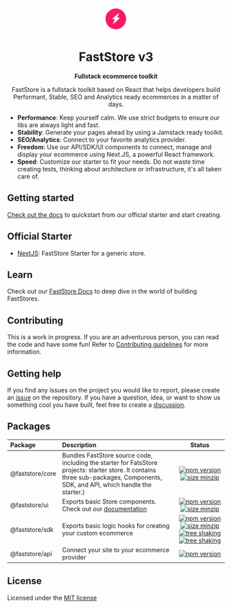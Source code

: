 <p align="center">
  <a href="https://faststore.dev">
    <img alt="Faststore" src="./packages/ui/static/logo.png" width="60" />
  </a>
</p>
<h1 align="center">
  FastStore v3
</h1>
<p align="center">
  <strong>
    Fullstack ecommerce toolkit
  </strong>
</p>
<p align="center">
  FastStore is a fullstack toolkit based on React that helps developers build Performant, Stable, SEO and Analytics ready ecommerces in a matter of days.
</p>

- <strong>Performance</strong>: Keep yourself calm. We use strict budgets to ensure our libs are always light and fast.
- <strong>Stability</strong>: Generate your pages ahead by using a Jamstack ready toolkit.
- <strong>SEO/Analytics</strong>: Connect to your favorite analytics provider.
- <strong>Freedom</strong>: Use our API/SDK/UI components to connect, manage and display your ecommerce using Next.JS, a powerful React framework.
- <strong>Speed</strong>: Customize our starter to fit your needs. Do not waste time creating tests, thinking about architecture or infrastructure, it's all taken care of.

## Getting started

[Check out the docs](https://developers.vtex.com/docs/guides/faststore/getting-started-overview) to quickstart from our official starter and start creating.

## Official Starter

- [NextJS](https://github.com/vtex-sites/starter.store): FastStore Starter for a generic store.

## Learn

Check out our [FastStore Docs](https://developers.vtex.com/docs/guides/faststore/getting-started-overview) to deep dive in the world of building FastStores.

## Contributing

This is a work in progress. If you are an adventurous person, you can read the code and have some fun! Refer to [Contributing guidelines](CONTRIBUTING.MD) for more information.

## Getting help

If you find any issues on the project you would like to report, please create an [issue](https://github.com/vtex/faststore/issues) on the repository. If you have a question, idea, or want to show us something cool you have built, feel free to create a [discussion](https://github.com/vtex/faststore/discussions).

## Packages

| Package         | Description                                                                                                                                                                      |                                                                                                                                                                                                                                                   Status                                                                                                                                                                                                                                                    |
| :-------------- | :------------------------------------------------------------------------------------------------------------------------------------------------------------------------------- | :---------------------------------------------------------------------------------------------------------------------------------------------------------------------------------------------------------------------------------------------------------------------------------------------------------------------------------------------------------------------------------------------------------------------------------------------------------------------------------------------------------: |
| @faststore/core | Bundles FastStore source code, including the starter for FatsStore projects: starter store. It contains three sub-packages, Components, SDK, and API, which handle the starter.) |                                                                                                                                 [![npm version](https://badge.fury.io/js/%40faststore%2Fcore.svg)](https://badge.fury.io/js/%40faststore%2Fcore) [![size minzip](https://badgen.net/bundlephobia/minzip/@faststore/core)](https://bundlephobia.com/package/@faststore/core)                                                                                                                                 |
| @faststore/ui   | Exports basic Store components. Check out our [documentation](https://www.faststore.dev/components)                                                                              |                                                                                                                                     [![npm version](https://badge.fury.io/js/%40faststore%2Fui.svg)](https://badge.fury.io/js/%40faststore%2Fui) [![size minzip](https://badgen.net/bundlephobia/minzip/@faststore/ui)](https://bundlephobia.com/package/@faststore/ui)                                                                                                                                     |
| @faststore/sdk  | Exports basic logic hooks for creating your custom ecommerce                                                                                                                     | [![npm version](https://badge.fury.io/js/%40faststore%2Fsdk.svg)](https://badge.fury.io/js/%40faststore%2Fsdk) [![size minzip](https://badgen.net/bundlephobia/minzip/@faststore/sdk)](https://bundlephobia.com/package/@faststore/sdk) [![tree shaking](https://badgen.net/bundlephobia/tree-shaking/@faststore/sdk)](https://bundlephobia.com/package/@faststore/sdk) [![tree shaking](https://badgen.net/bundlephobia/dependency-count/@faststore/sdk)](https://bundlephobia.com/package/@faststore/sdk) |
| @faststore/api  | Connect your site to your ecommerce provider                                                                                                                                     |                                                                                                                                                                                             [![npm version](https://badge.fury.io/js/%40faststore%2Fapi.svg)](https://bundlephobia.com/package/@faststore/api)                                                                                                                                                                                              |

## License

Licensed under the [MIT license](https://github.com/vtex/faststore/blob/master/LICENSE)
